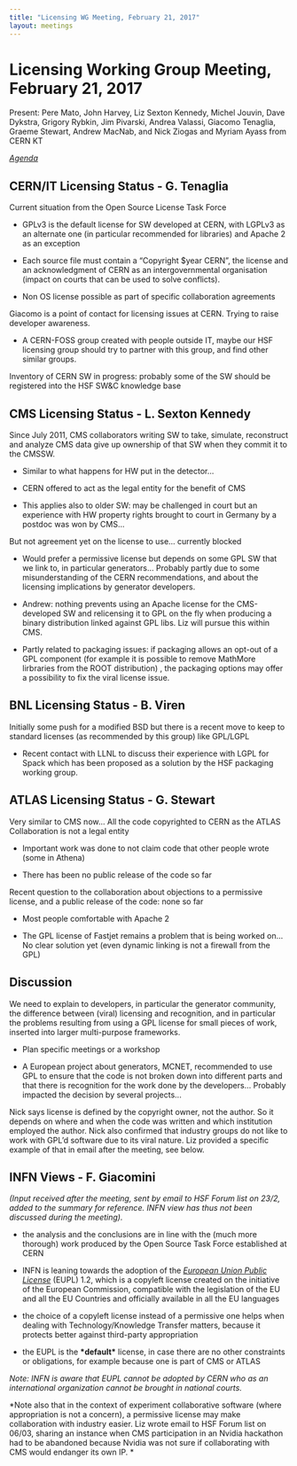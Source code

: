 ```yaml
---
title: "Licensing WG Meeting, February 21, 2017"
layout: meetings
---
```


# Licensing Working Group Meeting, February 21, 2017

Present: Pere Mato, John Harvey, Liz Sexton Kennedy, Michel Jouvin, Dave Dykstra, Grigory Rybkin, Jim Pivarski, Andrea Valassi, Giacomo Tenaglia, Graeme Stewart, Andrew MacNab, and Nick Ziogas and Myriam Ayass from CERN KT

[*Agenda*](http://indico.cern.ch/event/614901/)

## CERN/IT Licensing Status - G. Tenaglia

Current situation from the Open Source License Task Force

-   GPLv3 is the default license for SW developed at CERN, with LGPLv3 as an alternate one (in particular recommended for libraries) and Apache 2 as an exception

-   Each source file must contain a “Copyright $year CERN”, the license and an acknowledgment of CERN as an intergovernmental organisation (impact on courts that can be used to solve conflicts).

-   Non OS license possible as part of specific collaboration agreements

Giacomo is a point of contact for licensing issues at CERN. Trying to raise developer awareness.

-   A CERN-FOSS group created with people outside IT, maybe our HSF licensing group should try to partner with this group, and find other similar groups.

Inventory of CERN SW in progress: probably some of the SW should be registered into the HSF SW&C knowledge base

## CMS Licensing Status - L. Sexton Kennedy

Since July 2011, CMS collaborators writing SW to take, simulate, reconstruct and analyze CMS data give up ownership of that SW when they commit it to the CMSSW.

-   Similar to what happens for HW put in the detector…

-   CERN offered to act as the legal entity for the benefit of CMS

-   This applies also to older SW: may be challenged in court but an experience with HW property rights brought to court in Germany by a postdoc was won by CMS...

But not agreement yet on the license to use… currently blocked

-   Would prefer a permissive license but depends on some GPL SW that we link to, in particular generators… Probably partly due to some misunderstanding of the CERN recommendations, and about the licensing implications by generator developers.

-   Andrew: nothing prevents using an Apache license for the CMS-developed SW and relicensing it to GPL on the fly when producing a binary distribution linked against GPL libs. Liz will pursue this within CMS.

-   Partly related to packaging issues: if packaging allows an opt-out of a GPL component (for example it is possible to remove MathMore lirbraries from the ROOT distribution) , the packaging options may offer a possibility to fix the viral license issue.

## BNL Licensing Status - B. Viren

Initially some push for a modified BSD but there is a recent move to keep to standard licenses (as recommended by this group) like GPL/LGPL

-   Recent contact with LLNL to discuss their experience with LGPL for Spack which has been proposed as a solution by the HSF packaging working group.

## ATLAS Licensing Status - G. Stewart

Very similar to CMS now… All the code copyrighted to CERN as the ATLAS Collaboration is not a legal entity

-   Important work was done to not claim code that other people wrote (some in Athena)

-   There has been no public release of the code so far

Recent question to the collaboration about objections to a permissive license, and a public release of the code: none so far

-   Most people comfortable with Apache 2

-   The GPL license of Fastjet remains a problem that is being worked on… No clear solution yet (even dynamic linking is not a firewall from the GPL)

## Discussion

We need to explain to developers, in particular the generator community, the difference between (viral) licensing and recognition, and in particular the problems resulting from using a GPL license for small pieces of work, inserted into larger multi-purpose frameworks.

-   Plan specific meetings or a workshop

-   A European project about generators, MCNET, recommended to use GPL to ensure that the code is not broken down into different parts and that there is recognition for the work done by the developers… Probably impacted the decision by several projects...

Nick says license is defined by the copyright owner, not the author. So it depends on where and when the code was written and which institution employed the author. Nick also confirmed that industry groups do not like to work with GPL’d software due to its viral nature. Liz provided a specific example of that in email after the meeting, see below.

## INFN Views - F. Giacomini

*(Input received after the meeting, sent by email to HSF Forum list on 23/2, added to the summary for reference. INFN view has thus not been discussed during the meeting).*

- the analysis and the conclusions are in line with the (much more thorough) work produced by the Open Source Task Force established at CERN

- INFN is leaning towards the adoption of the [*European Union Public License*](https://joinup.ec.europa.eu/page/eupl) (EUPL) 1.2, which is a copyleft license created on the initiative of the European Commission, compatible with the legislation of the EU and all the EU Countries and officially available in all the EU languages
- the choice of a copyleft license instead of a permissive one helps when dealing with Technology/Knowledge Transfer matters, because it protects better against third-party appropriation
- the EUPL is the **\*default\*** license, in case there are no other constraints or obligations, for example because one is part of CMS or ATLAS

*Note: INFN is aware that EUPL cannot be adopted by CERN who as an international organization cannot be brought in national courts.*

*Note also that in the context of experiment collaborative software (where appropriation is not a concern), a permissive license may make collaboration with industry easier. Liz wrote email to HSF Forum list on 06/03, sharing an instance when CMS participation in an Nvidia hackathon had to be abandoned because Nvidia was not sure if collaborating with CMS would endanger its own IP.
*
